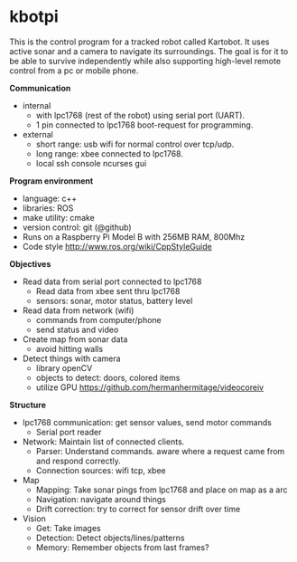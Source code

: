 kbotpi
======

This is the control program for a tracked robot called Kartobot. 
It uses active sonar and a camera to navigate its surroundings.
The goal is for it to be able to survive independently while also 
supporting high-level remote control from a pc or mobile phone.

**Communication**
* internal
  * with lpc1768 (rest of the robot) using serial port (UART).
  * 1 pin connected to lpc1768 boot-request for programming.
* external
  * short range: usb wifi for normal control over tcp/udp.
  * long range: xbee connected to lpc1768.
  * local ssh console ncurses gui

**Program environment**
* language: c++
* libraries: ROS
* make utility: cmake
* version control: git (@github)
* Runs on a Raspberry Pi Model B with 256MB RAM, 800Mhz
* Code style http://www.ros.org/wiki/CppStyleGuide


**Objectives**
* Read data from serial port connected to lpc1768
  * Read data from xbee sent thru lpc1768
  * sensors: sonar, motor status, battery level
* Read data from network (wifi)
  * commands from computer/phone
  * send status and video
* Create map from sonar data
  * avoid hitting walls
* Detect things with camera
  * library openCV
  * objects to detect: doors, colored items
  * utilize GPU https://github.com/hermanhermitage/videocoreiv

**Structure**
* lpc1768 communication: get sensor values, send motor commands
  * Serial port reader
* Network: Maintain list of connected clients.
  * Parser: Understand commands. aware where a request came from and respond correctly.
  * Connection sources: wifi tcp, xbee
* Map
  * Mapping: Take sonar pings from lpc1768 and place on map as a arc
  * Navigation: navigate around things
  * Drift correction: try to correct for sensor drift over time
* Vision
  * Get: Take images
  * Detection: Detect objects/lines/patterns
  * Memory: Remember objects from last frames?
